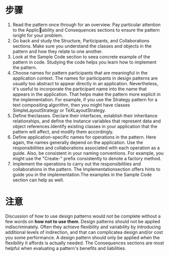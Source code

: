 # 步骤

1. Read the pattern once through for an overview. Pay particular attention to the Applicability and Consequences sections to ensure the pattern isright for your problem. 
2. Go back and study the Structure, Participants, and Collaborations sections. Make sure you understand the classes and objects in the pattern and how they relate to one another. 
3.  Look at the Sample Code section to seea concrete example of the pattern in code. Studying the code helps you learn how to implement the pattern. 
4.  Choose names for pattern participants that are meaningful in the application context. The names for participants in design patterns are usually too abstract to appear directly in an application. Nevertheless, it's useful to incorporate the participant name into the name that appears in the application. That helps make the pattern more explicit in the implementation. For example, if you use the Strategy pattern for a text compositing algorithm, then you might have classes SimpleLayoutStrategy or TeXLayoutStrategy. 
5.  Define theclasses. Declare their interfaces, establish their inheritance relationships, and define the instance variables that represent data and object references.Identify existing classes in your application that the pattern will affect, and modify them accordingly.
6.  Define application-specific names for operations in the pattern. Here again, the names generally depend on the application. Use the responsibilities and collaborations associated with each operation as a guide. Also, be consistent in your naming conventions. For example, you might use the "Create-" prefix consistently to denote a factory method. 
7.  Implement the operations to carry out the responsibilities and collaborations in the pattern. The Implementationsection offers hints to guide you in the implementation.The examples in the Sample Code section can help as well.

# 注意
Discussion of how to use design patterns would not be complete without a few words on **how not to use them**. Design patterns should not be applied indiscriminately. Often they achieve flexibility and variability by introducing additional levels of indirection, and that can complicatea design and/or cost you some performance. A design pattern should only be applied when the flexibility it affords is actually needed. The Consequences sections are most helpful when evaluating a pattern's benefits and liabilities.